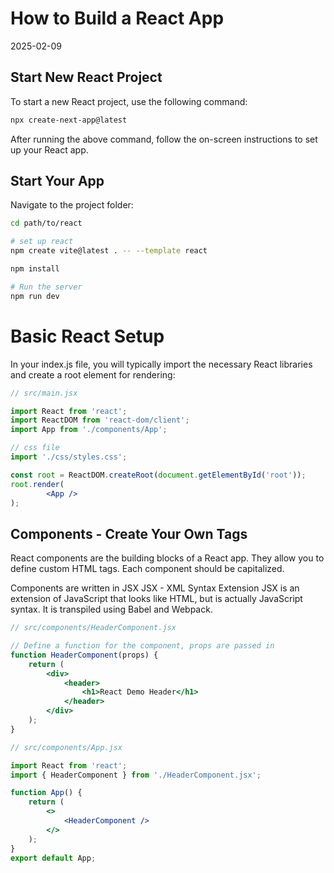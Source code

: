 # How to Build a React App
2025-02-09

## Start New React Project
To start a new React project, use the following command:

```bash
npx create-next-app@latest
```
After running the above command, follow the on-screen instructions to set up your React app.

## Start Your App
Navigate to the project folder:

```bash
cd path/to/react

# set up react
npm create vite@latest . -- --template react 

npm install

# Run the server
npm run dev
```

# Basic React Setup
In your index.js file, you will typically import the necessary React libraries and create a root element for rendering:

```jsx
// src/main.jsx

import React from 'react';
import ReactDOM from 'react-dom/client';
import App from './components/App';

// css file
import './css/styles.css';

const root = ReactDOM.createRoot(document.getElementById('root'));
root.render(
        <App />
);
```

## Components - Create Your Own Tags
React components are the building blocks of a React app. They allow you to define custom HTML tags. Each component should be capitalized.

Components are written in JSX
JSX - XML Syntax Extension
JSX is an extension of JavaScript that looks like HTML, but is actually JavaScript syntax. It is transpiled using Babel and Webpack.

```jsx
// src/components/HeaderComponent.jsx

// Define a function for the component, props are passed in
function HeaderComponent(props) {
    return (
        <div>
            <header>
                <h1>React Demo Header</h1>
            </header>
        </div>
    );
}

```

```jsx
// src/components/App.jsx

import React from 'react';
import { HeaderComponent } from './HeaderComponent.jsx';

function App() {
    return (
        <>
            <HeaderComponent />
        </>
    );
}
export default App;
```